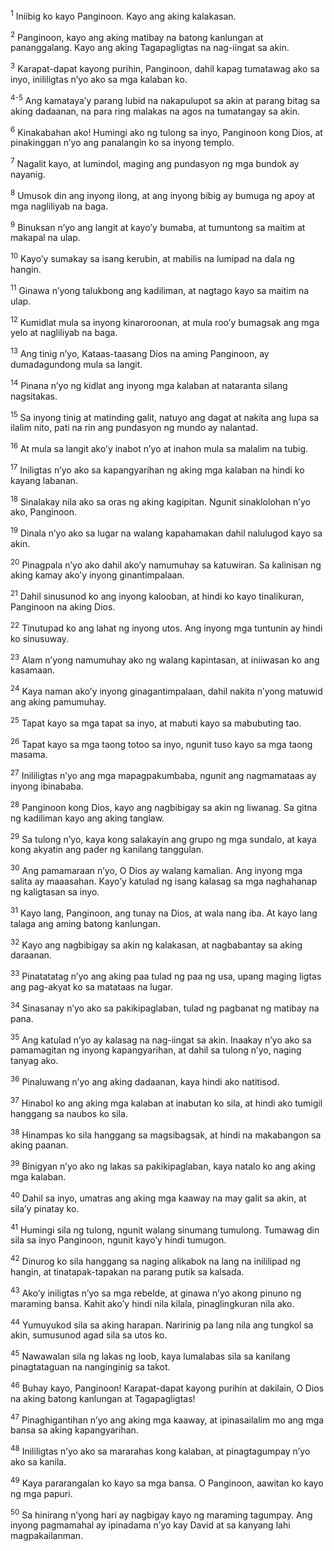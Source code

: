 <sup>1</sup>
Iniibig ko kayo Panginoon. Kayo ang aking kalakasan. 

<sup>2</sup>
Panginoon, kayo ang aking matibay na batong kanlungan at pananggalang. Kayo ang aking Tagapagligtas na nag-iingat sa akin. 

<sup>3</sup>
Karapat-dapat kayong purihin, Panginoon, dahil kapag tumatawag ako sa inyo, inililigtas nʼyo ako sa mga kalaban ko.

<sup>4-5</sup>
Ang kamatayaʼy parang lubid na nakapulupot sa akin at parang bitag sa aking dadaanan, na para ring malakas na agos na tumatangay sa akin. 

<sup>6</sup>
Kinakabahan ako! Humingi ako ng tulong sa inyo, Panginoon kong Dios, at pinakinggan nʼyo ang panalangin ko sa inyong templo. 

<sup>7</sup>
Nagalit kayo, at lumindol, maging ang pundasyon ng mga bundok ay nayanig. 

<sup>8</sup>
Umusok din ang inyong ilong, at ang inyong bibig ay bumuga ng apoy at mga nagliliyab na baga. 

<sup>9</sup>
Binuksan nʼyo ang langit at kayoʼy bumaba, at tumuntong sa maitim at makapal na ulap. 

<sup>10</sup>
Kayoʼy sumakay sa isang kerubin, at mabilis na lumipad na dala ng hangin. 

<sup>11</sup>
Ginawa nʼyong talukbong ang kadiliman, at nagtago kayo sa maitim na ulap. 

<sup>12</sup>
Kumidlat mula sa inyong kinaroroonan, at mula rooʼy bumagsak ang mga yelo at nagliliyab na baga. 

<sup>13</sup>
Ang tinig nʼyo, Kataas-taasang Dios na aming Panginoon, ay dumadagundong mula sa langit. 

<sup>14</sup>
Pinana nʼyo ng kidlat ang inyong mga kalaban at nataranta silang nagsitakas. 

<sup>15</sup>
Sa inyong tinig at matinding galit, natuyo ang dagat at nakita ang lupa sa ilalim nito, pati na rin ang pundasyon ng mundo ay nalantad. 

<sup>16</sup>
At mula sa langit akoʼy inabot nʼyo at inahon mula sa malalim na tubig. 

<sup>17</sup>
Iniligtas nʼyo ako sa kapangyarihan ng aking mga kalaban na hindi ko kayang labanan. 

<sup>18</sup>
Sinalakay nila ako sa oras ng aking kagipitan. Ngunit sinaklolohan nʼyo ako, Panginoon. 

<sup>19</sup>
Dinala nʼyo ako sa lugar na walang kapahamakan dahil nalulugod kayo sa akin. 

<sup>20</sup>
Pinagpala nʼyo ako dahil akoʼy namumuhay sa katuwiran. Sa kalinisan ng aking kamay akoʼy inyong ginantimpalaan. 

<sup>21</sup>
Dahil sinusunod ko ang inyong kalooban, at hindi ko kayo tinalikuran, Panginoon na aking Dios. 

<sup>22</sup>
Tinutupad ko ang lahat ng inyong utos. Ang inyong mga tuntunin ay hindi ko sinusuway. 

<sup>23</sup>
Alam nʼyong namumuhay ako ng walang kapintasan, at iniiwasan ko ang kasamaan. 

<sup>24</sup>
Kaya naman akoʼy inyong ginagantimpalaan, dahil nakita nʼyong matuwid ang aking pamumuhay. 

<sup>25</sup>
Tapat kayo sa mga tapat sa inyo, at mabuti kayo sa mabubuting tao. 

<sup>26</sup>
Tapat kayo sa mga taong totoo sa inyo, ngunit tuso kayo sa mga taong masama. 

<sup>27</sup>
Inililigtas nʼyo ang mga mapagpakumbaba, ngunit ang nagmamataas ay inyong ibinababa. 

<sup>28</sup>
Panginoon kong Dios, kayo ang nagbibigay sa akin ng liwanag. Sa gitna ng kadiliman kayo ang aking tanglaw. 

<sup>29</sup>
Sa tulong nʼyo, kaya kong salakayin ang grupo ng mga sundalo, at kaya kong akyatin ang pader ng kanilang tanggulan. 

<sup>30</sup>
Ang pamamaraan nʼyo, O Dios ay walang kamalian. Ang inyong mga salita ay maaasahan. Kayoʼy katulad ng isang kalasag sa mga naghahanap ng kaligtasan sa inyo. 

<sup>31</sup>
Kayo lang, Panginoon, ang tunay na Dios, at wala nang iba. At kayo lang talaga ang aming batong kanlungan. 

<sup>32</sup>
Kayo ang nagbibigay sa akin ng kalakasan, at nagbabantay sa aking daraanan. 

<sup>33</sup>
Pinatatatag nʼyo ang aking paa tulad ng paa ng usa, upang maging ligtas ang pag-akyat ko sa matataas na lugar. 

<sup>34</sup>
Sinasanay nʼyo ako sa pakikipaglaban, tulad ng pagbanat ng matibay na pana. 

<sup>35</sup>
Ang katulad nʼyo ay kalasag na nag-iingat sa akin. Inaakay nʼyo ako sa pamamagitan ng inyong kapangyarihan, at dahil sa tulong nʼyo, naging tanyag ako. 

<sup>36</sup>
Pinaluwang nʼyo ang aking dadaanan, kaya hindi ako natitisod. 

<sup>37</sup>
Hinabol ko ang aking mga kalaban at inabutan ko sila, at hindi ako tumigil hanggang sa naubos ko sila. 

<sup>38</sup>
Hinampas ko sila hanggang sa magsibagsak, at hindi na makabangon sa aking paanan. 

<sup>39</sup>
Binigyan nʼyo ako ng lakas sa pakikipaglaban, kaya natalo ko ang aking mga kalaban. 

<sup>40</sup>
Dahil sa inyo, umatras ang aking mga kaaway na may galit sa akin, at silaʼy pinatay ko. 

<sup>41</sup>
Humingi sila ng tulong, ngunit walang sinumang tumulong. Tumawag din sila sa inyo Panginoon, ngunit kayoʼy hindi tumugon. 

<sup>42</sup>
Dinurog ko sila hanggang sa naging alikabok na lang na inililipad ng hangin, at tinatapak-tapakan na parang putik sa kalsada. 

<sup>43</sup>
Akoʼy iniligtas nʼyo sa mga rebelde, at ginawa nʼyo akong pinuno ng maraming bansa. Kahit akoʼy hindi nila kilala, pinaglingkuran nila ako. 

<sup>44</sup>
Yumuyukod sila sa aking harapan. Naririnig pa lang nila ang tungkol sa akin, sumusunod agad sila sa utos ko. 

<sup>45</sup>
Nawawalan sila ng lakas ng loob, kaya lumalabas sila sa kanilang pinagtataguan na nanginginig sa takot. 

<sup>46</sup>
Buhay kayo, Panginoon! Karapat-dapat kayong purihin at dakilain, O Dios na aking batong kanlungan at Tagapagligtas! 

<sup>47</sup>
Pinaghigantihan nʼyo ang aking mga kaaway, at ipinasailalim mo ang mga bansa sa aking kapangyarihan. 

<sup>48</sup>
Inililigtas nʼyo ako sa mararahas kong kalaban, at pinagtagumpay nʼyo ako sa kanila. 

<sup>49</sup>
Kaya pararangalan ko kayo sa mga bansa. O Panginoon, aawitan ko kayo ng mga papuri. 

<sup>50</sup>
Sa hinirang nʼyong hari ay nagbigay kayo ng maraming tagumpay. Ang inyong pagmamahal ay ipinadama nʼyo kay David at sa kanyang lahi magpakailanman.